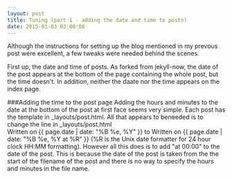 ```yaml
---
layout: post
title: Tuning (part 1 - adding the date and time to posts)
date: 2015-01-03 03:00:00
---
```

Although the instructions for setting up the blog mentioned in my prevous post were excellent, a few tweaks were needed behind the scenes.

First up, the date and time of posts.  As forked from jekyll-now, the date of the post appears at the bottom of the page containing the whole post, but the time doesn't. In addition, neither the daate nor the time appears on the index page.

###Adding the time to the post page
Adding the hours and minutes to the date at the bottom of the post at first face seems very simple.  Each post has the template in _layouts/post.html.  All that appears to beneeded is to change the line in _layouts/post.html   
  Written on {{ page.date | date: "%B %e, %Y" }}
to 
  Written on {{ page.date | date: "%B %e, %Y at %R" }}
(%R is the Unix date formatter for 24 hour clock HH:MM formatting).  However all this does is to add "at 00:00" to the date of the post.  This is because the date of the post is taken from the the start of the filename of the post and there is no way to specify the hours and minutes in the file name.
###

